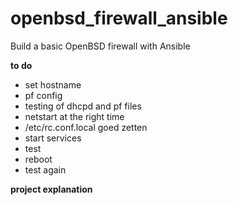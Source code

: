 # openbsd_firewall_ansible
Build a basic OpenBSD firewall with Ansible

**to do**
* set hostname
* pf config
* testing of dhcpd and pf files
* netstart at the right time
* /etc/rc.conf.local goed zetten
* start services
* test
* reboot
* test again

**project explanation**
